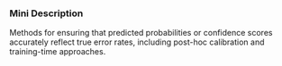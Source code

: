 ### Mini Description

Methods for ensuring that predicted probabilities or confidence scores accurately reflect true error rates, including post-hoc calibration and training-time approaches.
